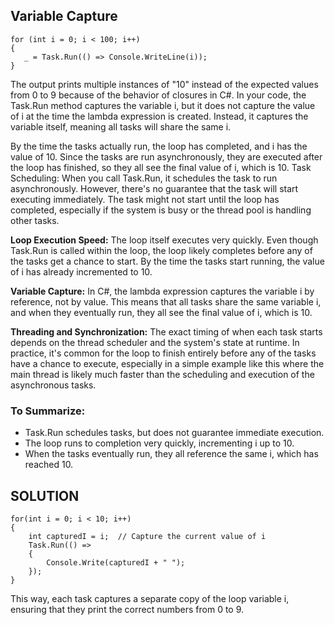 ## Variable Capture

```
for (int i = 0; i < 100; i++)
{
   _ = Task.Run(() => Console.WriteLine(i));
}

```

The output prints multiple instances of "10" instead of the expected values from 0 to 9 because of the behavior of closures in C#. In your code, the Task.Run method captures the variable i, but it does not capture the value of i at the time the lambda expression is created. Instead, it captures the variable itself, meaning all tasks will share the same i.

By the time the tasks actually run, the loop has completed, and i has the value of 10. Since the tasks are run asynchronously, they are executed after the loop has finished, so they all see the final value of i, which is 10.
Task Scheduling: When you call Task.Run, it schedules the task to run asynchronously. However, there's no guarantee that the task will start executing immediately. The task might not start until the loop has completed, especially if the system is busy or the thread pool is handling other tasks.

**Loop Execution Speed:** The loop itself executes very quickly. Even though Task.Run is called 
within the loop, the loop likely completes before any of the tasks get a chance to start.
By the time the tasks start running, the value of i has already incremented to 10.

**Variable Capture:** In C#, the lambda expression captures the variable i by reference, not by value. 
This means that all tasks share the same variable i, and when they eventually run, 
they all see the final value of i, which is 10.

**Threading and Synchronization:** The exact timing of when each task starts depends on the thread scheduler 
and the system's state at runtime. In practice, it's common for the loop to finish entirely before 
any of the tasks have a chance to execute, especially in a simple example like this where the main 
thread is likely much faster than the scheduling and execution of the asynchronous tasks.

### To Summarize:
- Task.Run schedules tasks, but does not guarantee immediate execution.
- The loop runs to completion very quickly, incrementing i up to 10.
- When the tasks eventually run, they all reference the same i, which has reached 10.

## SOLUTION
```
for(int i = 0; i < 10; i++)
{
    int capturedI = i;  // Capture the current value of i
    Task.Run(() =>
    {
        Console.Write(capturedI + " ");
    });
}
```
<p>This way, each task captures a separate copy of the loop variable i, ensuring that they print the correct numbers from 0 to 9.</p>